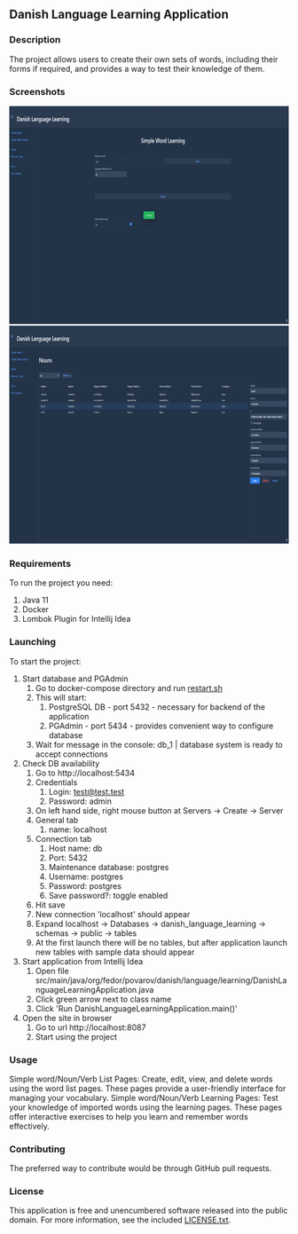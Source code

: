 ## Danish Language Learning Application

### Description

The project allows users to create their own sets of words, including their forms if required, and provides a way to
test their knowledge of them.

### Screenshots

<img alt="Simple Word Learning" src="https://github.com/fedor-povarov/danish-language-learning/blob/assets/assets/images/simpleWordLearning.png?raw=true" width="768" height="393">
<img alt="Nouns" src="https://github.com/fedor-povarov/danish-language-learning/blob/assets/assets/images/nouns.png?raw=true" width="768" height="393">

### Requirements

To run the project you need:

1. Java 11
2. Docker
3. Lombok Plugin for Intellij Idea

### Launching

To start the project:

1. Start database and PGAdmin
    1. Go to docker-compose directory and run [restart.sh](docker-compose/restart.sh)
    2. This will start:
        1. PostgreSQL DB - port 5432 - necessary for backend of the application
        2. PGAdmin - port 5434 - provides convenient way to configure database
    3. Wait for message in the console: db_1 | database system is ready to accept connections
2. Check DB availability
    1. Go to http://localhost:5434
    2. Credentials
        1. Login: test@test.test
        2. Password: admin
    3. On left hand side, right mouse button at Servers -> Create -> Server
    4. General tab
        1. name: localhost
    5. Connection tab
        1. Host name: db
        2. Port: 5432
        3. Maintenance database: postgres
        4. Username: postgres
        5. Password: postgres
        6. Save password?: toggle enabled
    6. Hit save
    7. New connection 'localhost' should appear
    8. Expand localhost -> Databases -> danish_language_learning -> schemas -> public -> tables
    9. At the first launch there will be no tables, but after application launch new tables with sample data should
       appear
3. Start application from Intellij Idea
    1. Open file src/main/java/org/fedor/povarov/danish/language/learning/DanishLanguageLearningApplication.java
    2. Click green arrow next to class name
    3. Click 'Run DanishLanguageLearningApplication.main()'
4. Open the site in browser
    1. Go to url http://localhost:8087
    2. Start using the project

### Usage

Simple word/Noun/Verb List Pages: Create, edit, view, and delete words using the word list pages. These pages provide a
user-friendly interface for managing your vocabulary.
Simple word/Noun/Verb Learning Pages: Test your knowledge of imported words using the learning pages. These pages offer
interactive exercises to help you learn and remember words effectively.

### Contributing

The preferred way to contribute would be through GitHub pull requests.

### License

This application is free and unencumbered software released into the public domain. For more information, see the
included [LICENSE.txt](LICENSE.txt).
